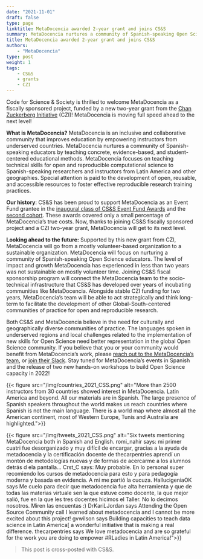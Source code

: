 ```yaml
---
date: "2021-11-01"
draft: false
type: page
linktitle: MetaDocencia awarded 2-year grant and joins CS&S 
summary: MetaDocencia nurtures a community of Spanish-speaking Open Science educators.  
title: MetaDocencia awarded 2-year grant and joins CS&S
authors: 
    - "MetaDocencia"
type: post
weight: 1
tags: 
    - CS&S
    - grants
    - CZI
---
```


Code for Science & Society is thrilled to welcome MetaDocencia as a fiscally sponsored project, funded by a new two-year grant from the [Chan Zuckerberg Initiative](https://czi.co/OpenScience) (CZI)! MetaDocencia is moving full speed ahead to the next level! 
 
**What is MetaDocencia?** MetaDocencia is an inclusive and collaborative community that improves education by empowering instructors from underserved countries. MetaDocencia nurtures a community of Spanish-speaking educators by teaching concrete, evidence-based, and student-centered educational methods. MetaDocencia focuses on teaching technical skills for open and reproducible computational science to Spanish-speaking researchers and instructors from Latin America and other geographies. Special attention is paid to the development of open, reusable, and accessible resources to foster effective reproducible research training practices. 
 
**Our history**: CS&S has been proud to support MetaDocencia as an Event Fund grantee in the [inaugural class of CS&S Event Fund Awards](https://eventfund.codeforscience.org/announcing/) and the [second cohort](https://eventfund.codeforscience.org/announcing-the-new-cohort-of-event-fund-grantees/). These awards covered only a small percentage of MetaDocencia’s true costs. Now, thanks to joining CS&S fiscally sponsored project and a CZI two-year grant, MetaDocencia will get to its next level. 
 
 
**Looking ahead to the future:** Supported by this new grant from CZI, MetaDocencia will go from a mostly volunteer-based organization to a sustainable organization. MetaDocencia will focus on nurturing a community of Spanish-speaking Open Science educators. The level of impact and growth MetaDocencia has experienced in less than two years was not sustainable on mostly volunteer time. Joining CS&S fiscal sponsorship program will connect the MetaDocencia team to the socio-technical infrastructure that CS&S has developed over years of incubating communities like MetaDocencia. Alongside stable CZI funding for two years, MetaDocencia’s team will be able to act strategically and think long-term to facilitate the development of other Global-South-centered communities of practice for open and reproducible research. 
 
Both CS&S and MetaDocencia believe in the need for culturally and geographically diverse communities of practice.  The languages spoken in underserved regions and local challenges related to the implementation of new skills for Open Science need better representation in the global Open Science community. If you believe that you or your community would benefit from MetaDocencia’s work, please [reach out to the MetaDocencia’s team](mailto:info@metadocencia.org), or [join their Slack](https://w3id.org/metadocencia/slack). Stay tuned for MetaDocencia’s events in Spanish and the release of two new hands-on workshops to build Open Science capacity in 2022!

{{< figure src="/img/countries_2021_CSS.png" alt="More than 2500 instructors from 30 countries showed interest in MetaDocencia. Latin America and beyond. All our materials are in Spanish. The large presence of Spanish speakers throughout the world makes us reach countries where Spanish is not the main language. There is a world map where almost all the American continent, most of Western Europe, Tunis and Australia are highlighted.">}}


{{< figure src="/img/tweets_2021_CSS.png" alt="Six tweets mentioning MetaDocencia both in Spanish and English. romi_nahir says: mi primer cuatri fue desorganizado y muy difícil de encargar, gracias a la ayuda de metadocencia y la certificación docente de thecarpentries aprendí un montón de metodologías nuevas y de formas de acercarme a los alumnos detrás d ela pantalla... Crst_C says: Muy probable. En lo personal super recomiendo los cursos de metadocencia para esto y para pedagogía moderna y basada en evidencia. A mi me partió la cucuza. HallucigeniaOK says Me cuelo para decir que metadocencia fue alta herramienta y que de todas las materias virtuale sen la que estuve como docente, la que mejor salió, fue en la que les tres docentes hicimos el Taller. No lo decimos nosotros. Miren las encuentas :) DrKariLJordan says Attending the Open Source Community call I learned about metadocencia and I cannot be more excited about this project! gvwilson says Building capacities to teach data science in Latin America[ a wonderful initiative that is making a real difference. thecarpentries says We love metadocencia and are so grateful for the work you are doing to empower #RLadies in Latin America!">}}

> This post is cross-posted with CS&S.

